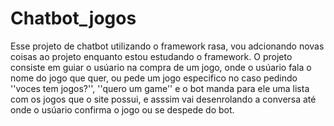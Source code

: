 # Chatbot_jogos
Esse projeto de chatbot utilizando o framework rasa, vou adcionando novas coisas ao projeto enquanto estou estudando o framework.
O projeto consiste em guiar o usúario na compra de um jogo, onde o usúario fala o nome do jogo que quer, ou pede um jogo especifico no caso pedindo ''voces tem jogos?'', ''quero um game''
 e o bot manda para ele uma lista com os jogos que o site possui, e asssim vai desenrolando a conversa até onde o usúario confirma o jogo ou se despede do bot.

